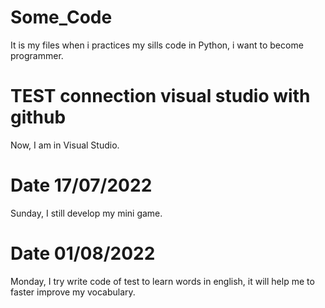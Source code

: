 # Some_Code
It is my files when i practices my sills code in Python, i want to become programmer.

# TEST connection visual studio with github
Now, I am in Visual Studio. 

# Date 17/07/2022
Sunday, I still develop my mini game.

# Date 01/08/2022

Monday, I try write code of test to learn words in english, it will help me to faster improve my vocabulary.